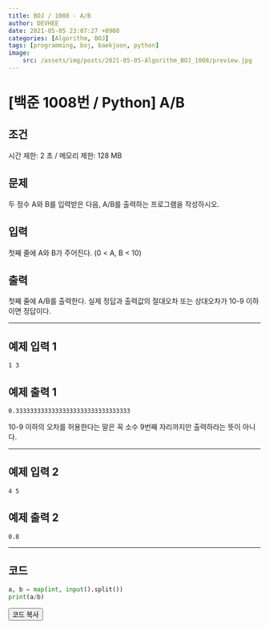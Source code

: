 ```yaml
---
title: BOJ / 1008 - A/B
author: DEVHEE
date: 2021-05-05 23:07:27 +0900
categories: [Algorithm, BOJ]
tags: [programming, boj, baekjoon, python]
image:
    src: /assets/img/posts/2021-05-05-Algorithm_BOJ_1008/preview.jpg
---
```


# **[백준 1008번 / Python] A/B**

## **조건**

시간 제한: 2 초 / 메모리 제한: 128 MB

## **문제**

두 정수 A와 B를 입력받은 다음, A/B를 출력하는 프로그램을 작성하시오.

## **입력**

첫째 줄에 A와 B가 주어진다. (0 < A, B < 10)

## **출력**

첫째 줄에 A/B를 출력한다. 실제 정답과 출력값의 절대오차 또는 상대오차가 10-9 이하이면 정답이다.

---

## **예제 입력 1**

```
1 3
```

## **예제 출력 1**

```
0.33333333333333333333333333333333
```

10-9 이하의 오차를 허용한다는 말은 꼭 소수 9번째 자리까지만 출력하라는 뜻이 아니다.

---

## **예제 입력 2**

```
4 5
```

## **예제 출력 2**

```
0.8
```

---

## **코드**

```python
a, b = map(int, input().split())
print(a/b)
```

<div id="copycode" style="display: none;">
a, b = map(int, input().split())
print(a/b)
</div>

<button onclick="copycode(this.id)">코드 복사</button>